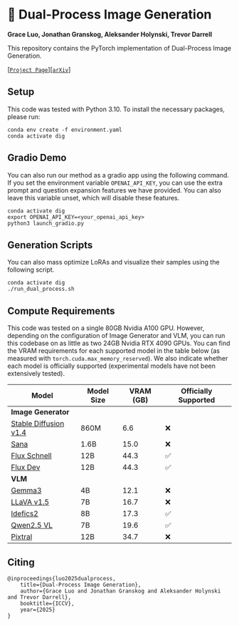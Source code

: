 # 🐢 Dual-Process Image Generation
**Grace Luo, Jonathan Granskog, Aleksander Holynski, Trevor Darrell**

This repository contains the PyTorch implementation of Dual-Process Image Generation.

[[`Project Page`](https://dual-process.github.io)][[`arXiv`](https://arxiv.org/abs/2506.01955)]

## Setup
This code was tested with Python 3.10. To install the necessary packages, please run:
```
conda env create -f environment.yaml
conda activate dig
```

## Gradio Demo
You can also run our method as a gradio app using the following command.
If you set the environment variable `OPENAI_API_KEY`, you can use the extra prompt and question expansion features we have provided. You can also leave this variable unset, which will disable these features.
```
conda activate dig
export OPENAI_API_KEY=<your_openai_api_key>
python3 launch_gradio.py
```

## Generation Scripts
You can also mass optimize LoRAs and visualize their samples using the following script.
```
conda activate dig
./run_dual_process.sh
```

## Compute Requirements
This code was tested on a single 80GB Nvidia A100 GPU. 
However, depending on the configuration of Image Generator and VLM,
you can run this codebase on as little as two 24GB Nvidia RTX 4090 GPUs.
You can find the VRAM requirements for each supported model in the table below (as measured with `torch.cuda.max_memory_reserved`).
We also indicate whether each model is officially supported (experimental models have not been extensively tested).

Model                                              | Model Size | VRAM (GB) | Officially Supported
---------------------------------------------------|------------|-----------|---------
**Image Generator**                               |            |           |         
[Stable Diffusion v1.4](https://huggingface.co/CompVis/stable-diffusion-v1-4) | 860M | 6.6 | ❌
[Sana](https://huggingface.co/Efficient-Large-Model/Sana_1600M_512px_diffusers) | 1.6B | 15.0 | ❌
[Flux Schnell](https://huggingface.co/black-forest-labs/FLUX.1-schnell)        | 12B  | 44.3 | ✅
[Flux Dev](https://huggingface.co/black-forest-labs/FLUX.1-dev)                | 12B  | 44.3 | ✅
**VLM**                                            |            |           |         
[Gemma3](https://huggingface.co/google/gemma-3-4b-it)                          | 4B   | 12.1 | ❌
[LLaVA v1.5](https://huggingface.co/llava-hf/llava-1.5-7b-hf)                  | 7B   | 16.7 | ❌
[Idefics2](https://huggingface.co/HuggingFaceM4/idefics2-8b)                   | 8B   | 17.3 | ✅
[Qwen2.5 VL](https://huggingface.co/Qwen/Qwen2.5-VL-7B-Instruct)               | 7B   | 19.6 | ✅
[Pixtral](https://huggingface.co/mistral-community/pixtral-12b)                | 12B  | 34.7 | ❌

## Citing
```
@inproceedings{luo2025dualprocess,
    title={Dual-Process Image Generation},
    author={Grace Luo and Jonathan Granskog and Aleksander Holynski and Trevor Darrell},
    booktitle={ICCV},
    year={2025}
}
```
